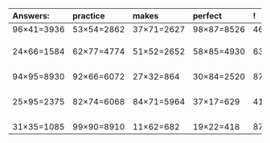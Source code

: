 | Answers: | practice | makes | perfect | ! |
| :--- | :--- | :--- | :--- | :--- |
| 96×41=3936 | 53×54=2862 | 37×71=2627 | 98×87=8526 | 46×33=1518 | 
|   |   |   |   |   | 
|   |   |   |   |   | 
|   |   |   |   |   | 
| 24×66=1584 | 62×77=4774 | 51×52=2652 | 58×85=4930 | 63×92=5796 | 
|   |   |   |   |   | 
|   |   |   |   |   | 
|   |   |   |   |   | 
|   |   |   |   |   | 
| 94×95=8930 | 92×66=6072 | 27×32=864 | 30×84=2520 | 87×94=8178 | 
|   |   |   |   |   | 
|   |   |   |   |   | 
|   |   |   |   |   | 
|   |   |   |   |   | 
| 25×95=2375 | 82×74=6068 | 84×71=5964 | 37×17=629 | 41×73=2993 | 
|   |   |   |   |   | 
|   |   |   |   |   | 
|   |   |   |   |   | 
|   |   |   |   |   | 
| 31×35=1085 | 99×90=8910 | 11×62=682 | 19×22=418 | 87×91=7917 | 
